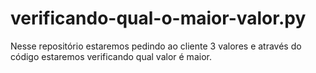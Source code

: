 # verificando-qual-o-maior-valor.py
Nesse repositório estaremos pedindo ao cliente 3 valores e através do código estaremos verificando qual valor é maior.
